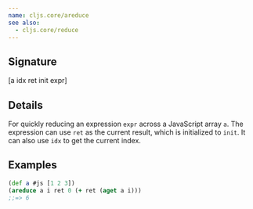 ```yaml
---
name: cljs.core/areduce
see also:
  - cljs.core/reduce
---
```


## Signature
[a idx ret init expr]


## Details

For quickly reducing an expression `expr` across a JavaScript array `a`.  The
expression can use `ret` as the current result, which is initialized to `init`.
It can also use `idx` to get the current index.


## Examples

```clj
(def a #js [1 2 3])
(areduce a i ret 0 (+ ret (aget a i)))
;;=> 6
```